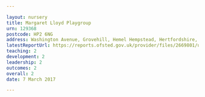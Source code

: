 ```yaml
---

layout: nursery
title: Margaret Lloyd Playgroup
urn: 129368
postcode: HP2 6NG
address: Washington Avenue, Grovehill, Hemel Hempstead, Hertfordshire, HP2 6NG
latestReportUrl: https://reports.ofsted.gov.uk/provider/files/2669801/urn/129368.pdf
teaching: 2
development: 2
leadership: 2
outcomes: 2
overall: 2
date: 7 March 2017

---
```

